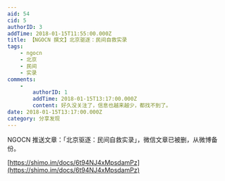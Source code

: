 ```yaml
---
aid: 54
cid: 5
authorID: 3
addTime: 2018-01-15T11:55:00.000Z
title: 【NGOCN 撰文】北京驱逐：民间自救实录
tags:
    - ngocn
    - 北京
    - 民间
    - 实录
comments:
    -
        authorID: 1
        addTime: 2018-01-15T13:17:00.000Z
        content: 好久没关注了，信息也越来越少，都找不到了。
date: 2018-01-15T13:17:00.000Z
category: 分享发现
---
```


NGOCN 推送文章：「北京驱逐：民间自救实录」，微信文章已被删，从微博备份。

[https://shimo.im/docs/6t94NJ4xMpsdamPz](https://shimo.im/docs/6t94NJ4xMpsdamPz)
